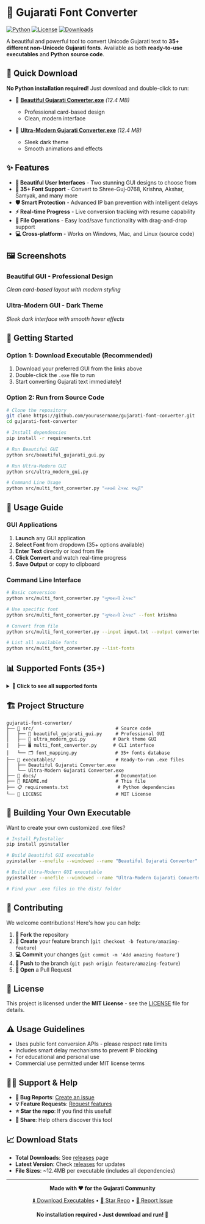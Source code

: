 # 🚀 Gujarati Font Converter

[![Python](https://img.shields.io/badge/Python-3.6+-blue.svg)](https://www.python.org/downloads/)
[![License](https://img.shields.io/badge/License-MIT-green.svg)](LICENSE)
[![Downloads](https://img.shields.io/badge/Download-.exe-red.svg)](#-quick-download)

A beautiful and powerful tool to convert Unicode Gujarati text to **35+ different non-Unicode Gujarati fonts**. Available as both **ready-to-use executables** and **Python source code**.

## 🎯 Quick Download

**No Python installation required!** Just download and double-click to run:

- 📱 **[Beautiful Gujarati Converter.exe](executables/Beautiful%20Gujarati%20Converter.exe)** *(12.4 MB)*
  - Professional card-based design
  - Clean, modern interface
  
- 🌙 **[Ultra-Modern Gujarati Converter.exe](executables/Ultra-Modern%20Gujarati%20Converter.exe)** *(12.4 MB)*
  - Sleek dark theme
  - Smooth animations and effects

## ✨ Features

- **🎨 Beautiful User Interfaces** - Two stunning GUI designs to choose from
- **📱 35+ Font Support** - Convert to Shree-Guj-0768, Krishna, Akshar, Samyak, and many more
- **🛡️ Smart Protection** - Advanced IP ban prevention with intelligent delays
- **⚡ Real-time Progress** - Live conversion tracking with resume capability
- **📁 File Operations** - Easy load/save functionality with drag-and-drop support
- **💻 Cross-platform** - Works on Windows, Mac, and Linux (source code)

## 🖼️ Screenshots

### Beautiful GUI - Professional Design
*Clean card-based layout with modern styling*

### Ultra-Modern GUI - Dark Theme  
*Sleek dark interface with smooth hover effects*

## 🚀 Getting Started

### Option 1: Download Executable (Recommended)
1. Download your preferred GUI from the links above
2. Double-click the `.exe` file to run
3. Start converting Gujarati text immediately!

### Option 2: Run from Source Code
```bash
# Clone the repository
git clone https://github.com/yourusername/gujarati-font-converter.git
cd gujarati-font-converter

# Install dependencies
pip install -r requirements.txt

# Run Beautiful GUI
python src/beautiful_gujarati_gui.py

# Run Ultra-Modern GUI
python src/ultra_modern_gui.py

# Command Line Usage
python src/multi_font_converter.py "તમારો ટેક્સ્ટ અહીં"
```

## 📖 Usage Guide

### GUI Applications
1. **Launch** any GUI application
2. **Select Font** from dropdown (35+ options available)
3. **Enter Text** directly or load from file
4. **Click Convert** and watch real-time progress
5. **Save Output** or copy to clipboard

### Command Line Interface
```bash
# Basic conversion
python src/multi_font_converter.py "ગુજરાતી ટેક્સ્ટ"

# Use specific font  
python src/multi_font_converter.py "ગુજરાતી ટેક્સ્ટ" --font krishna

# Convert from file
python src/multi_font_converter.py --input input.txt --output converted.txt --font akshar

# List all available fonts
python src/multi_font_converter.py --list-fonts
```

## 📊 Supported Fonts (35+)

<details>
<summary><b>📝 Click to see all supported fonts</b></summary>

| Font Key | Font Name | Font Family |
|----------|-----------|-------------|
| `shree0768` | Shree-Guj-0768 | Shree-Guj-0768, Shree-Guj-0768W |
| `krishna` | Krishna | Krishna, KrishnaWeb |
| `akshar` | Akshar | Akshar, AksharWeb |
| `samyak` | Samyak | Samyak, SamyakWeb |
| `noto` | Noto Sans Gujarati | NotoSansGujarati |
| ... | *Use --list-fonts for complete list* | ... |

</details>

## 🏗️ Project Structure

```
gujarati-font-converter/
├── 📁 src/                              # Source code
│   ├── 🎨 beautiful_gujarati_gui.py     # Professional GUI
│   ├── 🌙 ultra_modern_gui.py          # Dark theme GUI  
│   ├── 🖥️ multi_font_converter.py      # CLI interface
│   └── 🗂️ font_mapping.py              # 35+ fonts database
├── 📁 executables/                      # Ready-to-run .exe files
│   ├── Beautiful Gujarati Converter.exe
│   └── Ultra-Modern Gujarati Converter.exe
├── 📁 docs/                             # Documentation
├── 📄 README.md                         # This file
├── 📋 requirements.txt                  # Python dependencies
└── 📝 LICENSE                           # MIT License
```

## 🔧 Building Your Own Executable

Want to create your own customized .exe files?

```bash
# Install PyInstaller
pip install pyinstaller

# Build Beautiful GUI executable
pyinstaller --onefile --windowed --name "Beautiful Gujarati Converter" src/beautiful_gujarati_gui.py

# Build Ultra-Modern GUI executable  
pyinstaller --onefile --windowed --name "Ultra-Modern Gujarati Converter" src/ultra_modern_gui.py

# Find your .exe files in the dist/ folder
```

## 🤝 Contributing

We welcome contributions! Here's how you can help:

1. **🍴 Fork** the repository
2. **🔧 Create** your feature branch (`git checkout -b feature/amazing-feature`)
3. **💻 Commit** your changes (`git commit -m 'Add amazing feature'`)
4. **🚀 Push** to the branch (`git push origin feature/amazing-feature`)
5. **📝 Open** a Pull Request

## 📝 License

This project is licensed under the **MIT License** - see the [LICENSE](LICENSE) file for details.

## ⚠️ Usage Guidelines

- Uses public font conversion APIs - please respect rate limits
- Includes smart delay mechanisms to prevent IP blocking
- For educational and personal use
- Commercial use permitted under MIT license terms

## 🙋‍♂️ Support & Help

- **🐛 Bug Reports**: [Create an issue](../../issues/new)
- **💡 Feature Requests**: [Request features](../../issues/new?template=feature_request.md)
- **⭐ Star the repo**: If you find this useful!
- **📢 Share**: Help others discover this tool

## 📈 Download Stats

- **Total Downloads**: See [releases](../../releases) page
- **Latest Version**: Check [releases](../../releases/latest) for updates
- **File Sizes**: ~12.4MB per executable (includes all dependencies)

---

<div align="center">

**Made with ❤️ for the Gujarati Community**

[⬇️ Download Executables](executables/) • [🌟 Star Repo](../../stargazers) • [🐛 Report Issue](../../issues)

**No installation required • Just download and run! 🚀**

</div>